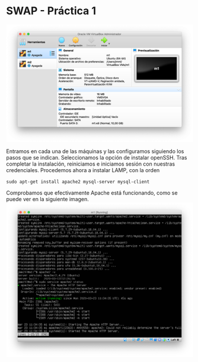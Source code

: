 # SWAP - Práctica 1

![Pantalla principal de Virtualbox](./img/swap.p1.vb.png)

Entramos en cada una de las máquinas y las configuramos siguiendo los pasos que se indican.
Seleccionamos la opción de instalar openSSH.
Tras completar la instalación, reiniciamos e iniciamos sesión con nuestras credenciales.
Procedemos ahora a instalar LAMP, con la orden

```
sudo apt-get install apache2 mysql-server mysql-client
```

Comprobamos que efectivamente Apache está funcionando, como se puede ver en la siguiente imagen.
![Comprobación de que Apache funciona](./img/swap.p1.apache-funcionando.png)
